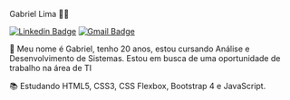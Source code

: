 Gabriel Lima 👨‍💻

[![Linkedin Badge](https://img.shields.io/badge/-LinkedIn-blue?style=flat-square&logo=Linkedin&logoColor=white&link=https://www.linkedin.com/in/gabriel-ti/)](https://www.linkedin.com/in/gabriel-ti/)
[![Gmail Badge](https://img.shields.io/badge/-Gmail-c14438?style=flat-square&logo=Gmail&logoColor=white&link=mailto:gabriel.l@uni9.edu.br)](mailto:gabriel.l@uni9.edu.br)

👋 Meu nome é Gabriel, tenho 20 anos, estou cursando Análise e Desenvolvimento de Sistemas.
Estou em busca de uma oportunidade de trabalho na área de TI


📚 Estudando HTML5, CSS3, CSS Flexbox, Bootstrap 4 e JavaScript.


